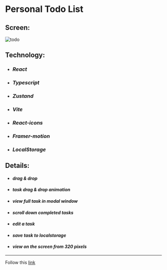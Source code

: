 # Personal Todo List

## Screen:
![todo](https://user-images.githubusercontent.com/96052707/221981232-557a9735-65a8-4c8c-adfd-572ce0c8acc9.gif)


## Technology: 
* ### *React* 
* ### *Typescript* 
* ### *Zustand* 
* ### *Vite* 
* ### *React-icons* 
* ### *Framer-motion* 
* ### *LocalStorage* 


## Details:
 * #### *drag & drop*
 * #### *task drag & drop animation*
 * #### *view full task in modal window*
 * #### *scroll down completed tasks*
 * #### *edit a task*
 * #### *save task to localstorage*
 * #### *view on the screen from 320 pixels*
---

Follow this [link](https://kornull-personal-todo.netlify.app)
